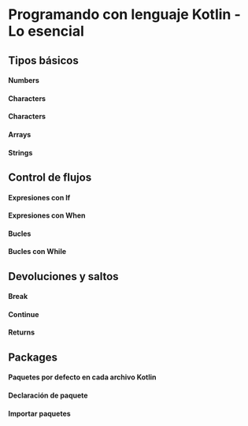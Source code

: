 # Programando con lenguaje Kotlin - Lo esencial

## Tipos básicos

#### Numbers

#### Characters

#### Characters

#### Arrays

#### Strings


## Control de flujos

#### Expresiones con If

#### Expresiones con When

#### Bucles

#### Bucles con While


## Devoluciones y saltos

#### Break

#### Continue

#### Returns


## Packages

#### Paquetes por defecto en cada archivo Kotlin

#### Declaración de paquete

#### Importar paquetes